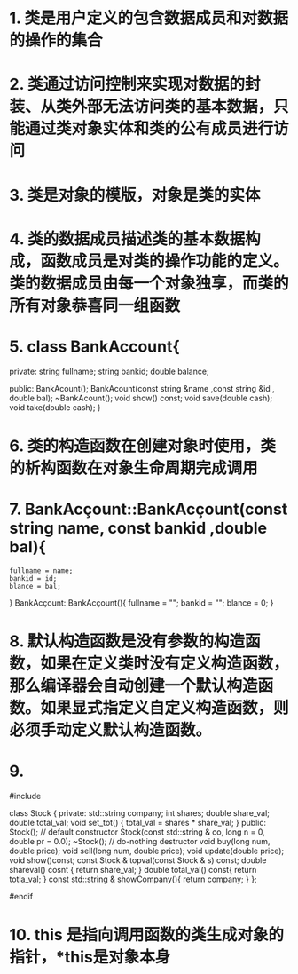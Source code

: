 # 1. 类是用户定义的包含数据成员和对数据的操作的集合
# 2. 类通过访问控制来实现对数据的封装、从类外部无法访问类的基本数据，只能通过类对象实体和类的公有成员进行访问
# 3. 类是对象的模版，对象是类的实体
# 4. 类的数据成员描述类的基本数据构成，函数成员是对类的操作功能的定义。类的数据成员由每一个对象独享，而类的所有对象恭喜同一组函数
# 5. class BankAccount{
private:
    string fullname;
    string bankid;
    double balance;

public:
    BankAcount();
    BankAcount(const string &name ,const string &id , double bal);
    ~BankAcount();
    void show() const;
    void save(double cash);
    void take(double cash);
}
# 6. 类的构造函数在创建对象时使用，类的析构函数在对象生命周期完成调用
# 7. BankAcçount::BankAcçount(const string name, const bankid ,double bal){
    fullname = name;
    bankid = id;
    blance = bal;
}
  BankAcçount::BankAcçount(){
    fullname = "";
    bankid = "";
    blance = 0;
}
# 8. 默认构造函数是没有参数的构造函数，如果在定义类时没有定义构造函数，那么编译器会自动创建一个默认构造函数。如果显式指定义自定义构造函数，则必须手动定义默认构造函数。
# 9. 
#include <string>

class Stock
{
private:
    std::string company;
    int shares;
    double share_val;
    double total_val;
    void set_tot() { total_val = shares * share_val; }
public:
    Stock();        // default constructor
    Stock(const std::string & co, long n = 0, double pr = 0.0);
    ~Stock();       // do-nothing destructor
    void buy(long num, double price);
    void sell(long num, double price);
    void update(double price);
    void show()const;
    const Stock & topval(const Stock & s) const;
    double shareval() cosnt {
        return share_val;
    }
    double total_val() const{
        return totla_val;
    }
    const std::string & showCompany(){
        return company;
    }
};

#endif
# 10. this 是指向调用函数的类生成对象的指针，*this是对象本身